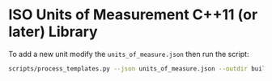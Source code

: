# ISO Units of Measurement C++11 (or later) Library

To add a new unit modify the `units_of_measure.json` then run the script:

```bash
scripts/process_templates.py --json units_of_measure.json --outdir build/generated
```

